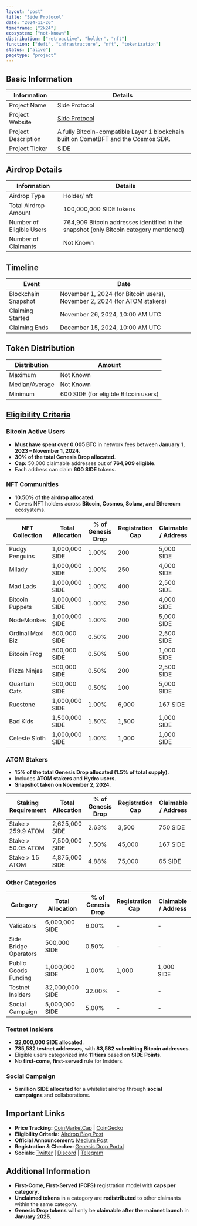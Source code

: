 ```yaml
---
layout: "post"
title: "Side Protocol"
date: "2024-11-26"
timeframe: ["2k24"]
ecosystem: ["not-known"]
distribution: ["retroactive", "holder", "nft"]
function: ["defi", "infrastructure", "nft", "tokenization"]
status: ["alive"]
pagetype: "project"
---
```


## Basic Information

| Information         | Details                                                                             |
| ------------------- | ----------------------------------------------------------------------------------- |
| Project Name        | Side Protocol                                                                       |
| Project Website     | [Side Protocol](https://side.one)                                                   |
| Project Description | A fully Bitcoin-compatible Layer 1 blockchain built on CometBFT and the Cosmos SDK. |
| Project Ticker      | SIDE                                                                                |

## Airdrop Details

| Information              | Details                                                                                |
| ------------------------ | -------------------------------------------------------------------------------------- |
| Airdrop Type             | Holder/ nft                                                                            |
| Total Airdrop Amount     | 100,000,000 SIDE tokens                                                                |
| Number of Eligible Users | 764,909 Bitcoin addresses identified in the snapshot (only Bitcoin category mentioned) |
| Number of Claimants      | Not Known                                                                              |

## Timeline

| Event               | Date                                                                      |
| ------------------- | ------------------------------------------------------------------------- |
| Blockchain Snapshot | November 1, 2024 (for Bitcoin users), November 2, 2024 (for ATOM stakers) |
| Claiming Started    | November 26, 2024, 10:00 AM UTC                                           |
| Claiming Ends       | December 15, 2024, 10:00 AM UTC                                           |

## Token Distribution

| Distribution   | Amount                                |
| -------------- | ------------------------------------- |
| Maximum        | Not Known                             |
| Median/Average | Not Known                             |
| Minimum        | 600 SIDE (for eligible Bitcoin users) |

## [Eligibility Criteria](https://medium.com/%40SideProtocol/side-genesis-drop-3e0989d74628)

### Bitcoin Active Users

- **Must have spent over 0.005 BTC** in network fees between **January 1, 2023 – November 1, 2024**.
- **30% of the total Genesis Drop allocated**.
- **Cap:** 50,000 claimable addresses out of **764,909 eligible**.
- Each address can claim **600 SIDE** tokens.

### NFT Communities

- **10.50% of the airdrop allocated.**
- Covers NFT holders across **Bitcoin, Cosmos, Solana, and Ethereum** ecosystems.

| NFT Collection   | Total Allocation | % of Genesis Drop | Registration Cap | Claimable / Address |
| ---------------- | ---------------- | ----------------- | ---------------- | ------------------- |
| Pudgy Penguins   | 1,000,000 SIDE   | 1.00%             | 200              | 5,000 SIDE          |
| Milady           | 1,000,000 SIDE   | 1.00%             | 250              | 4,000 SIDE          |
| Mad Lads         | 1,000,000 SIDE   | 1.00%             | 400              | 2,500 SIDE          |
| Bitcoin Puppets  | 1,000,000 SIDE   | 1.00%             | 250              | 4,000 SIDE          |
| NodeMonkes       | 1,000,000 SIDE   | 1.00%             | 200              | 5,000 SIDE          |
| Ordinal Maxi Biz | 500,000 SIDE     | 0.50%             | 200              | 2,500 SIDE          |
| Bitcoin Frog     | 500,000 SIDE     | 0.50%             | 500              | 1,000 SIDE          |
| Pizza Ninjas     | 500,000 SIDE     | 0.50%             | 200              | 2,500 SIDE          |
| Quantum Cats     | 500,000 SIDE     | 0.50%             | 100              | 5,000 SIDE          |
| Ruestone         | 1,000,000 SIDE   | 1.00%             | 6,000            | 167 SIDE            |
| Bad Kids         | 1,500,000 SIDE   | 1.50%             | 1,500            | 1,000 SIDE          |
| Celeste Sloth    | 1,000,000 SIDE   | 1.00%             | 1,000            | 1,000 SIDE          |

### ATOM Stakers

- **15% of the total Genesis Drop allocated (1.5% of total supply).**
- Includes **ATOM stakers** and **Hydro users**.
- **Snapshot taken on November 2, 2024.**

| Staking Requirement | Total Allocation | % of Genesis Drop | Registration Cap | Claimable / Address |
| ------------------- | ---------------- | ----------------- | ---------------- | ------------------- |
| Stake > 259.9 ATOM  | 2,625,000 SIDE   | 2.63%             | 3,500            | 750 SIDE            |
| Stake > 50.05 ATOM  | 7,500,000 SIDE   | 7.50%             | 45,000           | 167 SIDE            |
| Stake > 15 ATOM     | 4,875,000 SIDE   | 4.88%             | 75,000           | 65 SIDE             |

### Other Categories

| Category              | Total Allocation | % of Genesis Drop | Registration Cap | Claimable / Address |
| --------------------- | ---------------- | ----------------- | ---------------- | ------------------- |
| Validators            | 6,000,000 SIDE   | 6.00%             | -                | -                   |
| Side Bridge Operators | 500,000 SIDE     | 0.50%             | -                | -                   |
| Public Goods Funding  | 1,000,000 SIDE   | 1.00%             | 1,000            | 1,000 SIDE          |
| Testnet Insiders      | 32,000,000 SIDE  | 32.00%            | -                | -                   |
| Social Campaign       | 5,000,000 SIDE   | 5.00%             | -                | -                   |

### Testnet Insiders

- **32,000,000 SIDE allocated**.
- **735,532 testnet addresses**, with **83,582 submitting Bitcoin addresses**.
- Eligible users categorized into **11 tiers** based on **SIDE Points**.
- No **first-come, first-served** rule for Insiders.

### Social Campaign

- **5 million SIDE allocated** for a whitelist airdrop through **social campaigns** and collaborations.

## Important Links

- **Price Tracking:** [CoinMarketCap](https://coinmarketcap.com/currencies/side-protocol) |
  [CoinGecko](https://www.coingecko.com/en/coins/side-protocol)
- **Eligibility Criteria:** [Airdrop Blog Post](https://medium.com/%40SideProtocol/side-genesis-drop-3e0989d74628)
- **Official Announcement:** [Medium Post](https://medium.com/%40SideProtocol/side-genesis-drop-3e0989d74628)
- **Registration & Checker:** [Genesis Drop Portal](https://genesis.side.one)
- **Socials:** [Twitter](https://twitter.com/SideProtocol) |
  [Discord](https://discord.gg/sideprotocol) |
  [Telegram](https://t.me/SideProtocolOfficial)

## Additional Information

- **First-Come, First-Served (FCFS)** registration model with **caps per category**.
- **Unclaimed tokens** in a category are **redistributed** to other claimants within the same category.
- **Genesis Drop tokens** will only be **claimable after the mainnet launch** in **January 2025**.